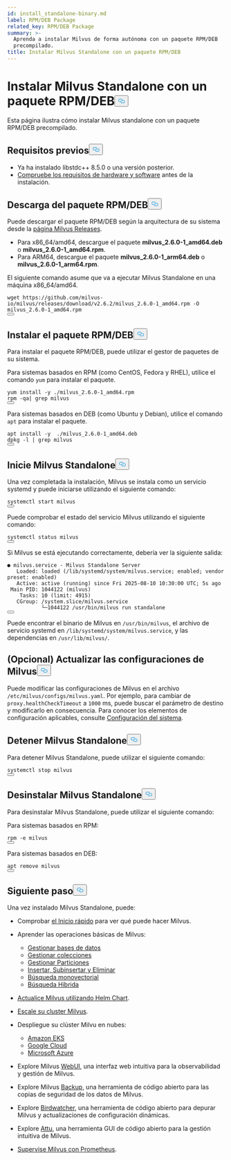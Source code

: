 ```yaml
---
id: install_standalone-binary.md
label: RPM/DEB Package
related_key: RPM/DEB Package
summary: >-
  Aprenda a instalar Milvus de forma autónoma con un paquete RPM/DEB
  precompilado.
title: Instalar Milvus Standalone con un paquete RPM/DEB
---
```

<h1 id="Install-Milvus-Standalone-with-RPMDEB-Package" class="common-anchor-header">Instalar Milvus Standalone con un paquete RPM/DEB<button data-href="#Install-Milvus-Standalone-with-RPMDEB-Package" class="anchor-icon" translate="no">
      <svg translate="no"
        aria-hidden="true"
        focusable="false"
        height="20"
        version="1.1"
        viewBox="0 0 16 16"
        width="16"
      >
        <path
          fill="#0092E4"
          fill-rule="evenodd"
          d="M4 9h1v1H4c-1.5 0-3-1.69-3-3.5S2.55 3 4 3h4c1.45 0 3 1.69 3 3.5 0 1.41-.91 2.72-2 3.25V8.59c.58-.45 1-1.27 1-2.09C10 5.22 8.98 4 8 4H4c-.98 0-2 1.22-2 2.5S3 9 4 9zm9-3h-1v1h1c1 0 2 1.22 2 2.5S13.98 12 13 12H9c-.98 0-2-1.22-2-2.5 0-.83.42-1.64 1-2.09V6.25c-1.09.53-2 1.84-2 3.25C6 11.31 7.55 13 9 13h4c1.45 0 3-1.69 3-3.5S14.5 6 13 6z"
        ></path>
      </svg>
    </button></h1><p>Esta página ilustra cómo instalar Milvus standalone con un paquete RPM/DEB precompilado.</p>
<h2 id="Prerequisites" class="common-anchor-header">Requisitos previos<button data-href="#Prerequisites" class="anchor-icon" translate="no">
      <svg translate="no"
        aria-hidden="true"
        focusable="false"
        height="20"
        version="1.1"
        viewBox="0 0 16 16"
        width="16"
      >
        <path
          fill="#0092E4"
          fill-rule="evenodd"
          d="M4 9h1v1H4c-1.5 0-3-1.69-3-3.5S2.55 3 4 3h4c1.45 0 3 1.69 3 3.5 0 1.41-.91 2.72-2 3.25V8.59c.58-.45 1-1.27 1-2.09C10 5.22 8.98 4 8 4H4c-.98 0-2 1.22-2 2.5S3 9 4 9zm9-3h-1v1h1c1 0 2 1.22 2 2.5S13.98 12 13 12H9c-.98 0-2-1.22-2-2.5 0-.83.42-1.64 1-2.09V6.25c-1.09.53-2 1.84-2 3.25C6 11.31 7.55 13 9 13h4c1.45 0 3-1.69 3-3.5S14.5 6 13 6z"
        ></path>
      </svg>
    </button></h2><ul>
<li>Ya ha instalado libstdc++ 8.5.0 o una versión posterior.</li>
<li><a href="/docs/es/prerequisite-docker.md">Compruebe los requisitos de hardware y software</a> antes de la instalación.</li>
</ul>
<h2 id="Download-the-RPMDEB-Package" class="common-anchor-header">Descarga del paquete RPM/DEB<button data-href="#Download-the-RPMDEB-Package" class="anchor-icon" translate="no">
      <svg translate="no"
        aria-hidden="true"
        focusable="false"
        height="20"
        version="1.1"
        viewBox="0 0 16 16"
        width="16"
      >
        <path
          fill="#0092E4"
          fill-rule="evenodd"
          d="M4 9h1v1H4c-1.5 0-3-1.69-3-3.5S2.55 3 4 3h4c1.45 0 3 1.69 3 3.5 0 1.41-.91 2.72-2 3.25V8.59c.58-.45 1-1.27 1-2.09C10 5.22 8.98 4 8 4H4c-.98 0-2 1.22-2 2.5S3 9 4 9zm9-3h-1v1h1c1 0 2 1.22 2 2.5S13.98 12 13 12H9c-.98 0-2-1.22-2-2.5 0-.83.42-1.64 1-2.09V6.25c-1.09.53-2 1.84-2 3.25C6 11.31 7.55 13 9 13h4c1.45 0 3-1.69 3-3.5S14.5 6 13 6z"
        ></path>
      </svg>
    </button></h2><p>Puede descargar el paquete RPM/DEB según la arquitectura de su sistema desde la <a href="https://github.com/milvus-io/milvus/releases/tag/v2.6.2">página Milvus Releases</a>.</p>
<ul>
<li>Para x86_64/amd64, descargue el paquete <strong>milvus_2.6.0-1_amd64.deb</strong> o <strong>milvus_2.6.0-1_amd64.rpm</strong>.</li>
<li>Para ARM64, descargue el paquete <strong>milvus_2.6.0-1_arm64.deb</strong> o <strong>milvus_2.6.0-1_arm64.rpm</strong>.</li>
</ul>
<p>El siguiente comando asume que va a ejecutar Milvus Standalone en una máquina x86_64/amd64.</p>
<pre><code translate="no" class="language-shell">wget https://github.com/milvus-io/milvus/releases/download/v2.6.2/milvus_2.6.0-1_amd64.rpm -O milvus_2.6.0-1_amd64.rpm
<button class="copy-code-btn"></button></code></pre>
<h2 id="Install-the-RPMDEB-Package" class="common-anchor-header">Instalar el paquete RPM/DEB<button data-href="#Install-the-RPMDEB-Package" class="anchor-icon" translate="no">
      <svg translate="no"
        aria-hidden="true"
        focusable="false"
        height="20"
        version="1.1"
        viewBox="0 0 16 16"
        width="16"
      >
        <path
          fill="#0092E4"
          fill-rule="evenodd"
          d="M4 9h1v1H4c-1.5 0-3-1.69-3-3.5S2.55 3 4 3h4c1.45 0 3 1.69 3 3.5 0 1.41-.91 2.72-2 3.25V8.59c.58-.45 1-1.27 1-2.09C10 5.22 8.98 4 8 4H4c-.98 0-2 1.22-2 2.5S3 9 4 9zm9-3h-1v1h1c1 0 2 1.22 2 2.5S13.98 12 13 12H9c-.98 0-2-1.22-2-2.5 0-.83.42-1.64 1-2.09V6.25c-1.09.53-2 1.84-2 3.25C6 11.31 7.55 13 9 13h4c1.45 0 3-1.69 3-3.5S14.5 6 13 6z"
        ></path>
      </svg>
    </button></h2><p>Para instalar el paquete RPM/DEB, puede utilizar el gestor de paquetes de su sistema.</p>
<p>Para sistemas basados en RPM (como CentOS, Fedora y RHEL), utilice el comando <code translate="no">yum</code> para instalar el paquete.</p>
<pre><code translate="no" class="language-shell">yum install -y ./milvus_2.6.0-1_amd64.rpm
rpm -qa| grep milvus
<button class="copy-code-btn"></button></code></pre>
<p>Para sistemas basados en DEB (como Ubuntu y Debian), utilice el comando <code translate="no">apt</code> para instalar el paquete.</p>
<pre><code translate="no" class="language-shell">apt install -y  ./milvus_2.6.0-1_amd64.deb
dpkg -l | grep milvus
<button class="copy-code-btn"></button></code></pre>
<h2 id="Start-Milvus-Standalone" class="common-anchor-header">Inicie Milvus Standalone<button data-href="#Start-Milvus-Standalone" class="anchor-icon" translate="no">
      <svg translate="no"
        aria-hidden="true"
        focusable="false"
        height="20"
        version="1.1"
        viewBox="0 0 16 16"
        width="16"
      >
        <path
          fill="#0092E4"
          fill-rule="evenodd"
          d="M4 9h1v1H4c-1.5 0-3-1.69-3-3.5S2.55 3 4 3h4c1.45 0 3 1.69 3 3.5 0 1.41-.91 2.72-2 3.25V8.59c.58-.45 1-1.27 1-2.09C10 5.22 8.98 4 8 4H4c-.98 0-2 1.22-2 2.5S3 9 4 9zm9-3h-1v1h1c1 0 2 1.22 2 2.5S13.98 12 13 12H9c-.98 0-2-1.22-2-2.5 0-.83.42-1.64 1-2.09V6.25c-1.09.53-2 1.84-2 3.25C6 11.31 7.55 13 9 13h4c1.45 0 3-1.69 3-3.5S14.5 6 13 6z"
        ></path>
      </svg>
    </button></h2><p>Una vez completada la instalación, Milvus se instala como un servicio systemd y puede iniciarse utilizando el siguiente comando:</p>
<pre><code translate="no" class="language-shell">systemctl start milvus
<button class="copy-code-btn"></button></code></pre>
<p>Puede comprobar el estado del servicio Milvus utilizando el siguiente comando:</p>
<pre><code translate="no" class="language-shell">systemctl status milvus
<button class="copy-code-btn"></button></code></pre>
<p>Si Milvus se está ejecutando correctamente, debería ver la siguiente salida:</p>
<pre><code translate="no"><span class="hljs-string">●</span> <span class="hljs-string">milvus.service</span> <span class="hljs-bullet">-</span> <span class="hljs-string">Milvus</span> <span class="hljs-string">Standalone</span> <span class="hljs-string">Server</span>
   <span class="hljs-attr">Loaded:</span> <span class="hljs-string">loaded</span> <span class="hljs-string">(/lib/systemd/system/milvus.service;</span> <span class="hljs-string">enabled;</span> <span class="hljs-attr">vendor preset:</span> <span class="hljs-string">enabled)</span>
   <span class="hljs-attr">Active:</span> <span class="hljs-string">active</span> <span class="hljs-string">(running)</span> <span class="hljs-string">since</span> <span class="hljs-string">Fri</span> <span class="hljs-number">2025-08-10 10:30:00 </span><span class="hljs-string">UTC;</span> <span class="hljs-string">5s</span> <span class="hljs-string">ago</span>
 <span class="hljs-attr">Main PID:</span> <span class="hljs-number">1044122</span> <span class="hljs-string">(milvus)</span>
    <span class="hljs-attr">Tasks: 10 (limit:</span> <span class="hljs-number">4915</span><span class="hljs-string">)</span>
   <span class="hljs-attr">CGroup:</span> <span class="hljs-string">/system.slice/milvus.service</span>
           <span class="hljs-string">└─1044122</span> <span class="hljs-string">/usr/bin/milvus</span> <span class="hljs-string">run</span> <span class="hljs-string">standalone</span>
<button class="copy-code-btn"></button></code></pre>
<p>Puede encontrar el binario de Milvus en <code translate="no">/usr/bin/milvus</code>, el archivo de servicio systemd en <code translate="no">/lib/systemd/system/milvus.service</code>, y las dependencias en <code translate="no">/usr/lib/milvus/</code>.</p>
<h2 id="Optional-Update-Milvus-configurations" class="common-anchor-header">(Opcional) Actualizar las configuraciones de Milvus<button data-href="#Optional-Update-Milvus-configurations" class="anchor-icon" translate="no">
      <svg translate="no"
        aria-hidden="true"
        focusable="false"
        height="20"
        version="1.1"
        viewBox="0 0 16 16"
        width="16"
      >
        <path
          fill="#0092E4"
          fill-rule="evenodd"
          d="M4 9h1v1H4c-1.5 0-3-1.69-3-3.5S2.55 3 4 3h4c1.45 0 3 1.69 3 3.5 0 1.41-.91 2.72-2 3.25V8.59c.58-.45 1-1.27 1-2.09C10 5.22 8.98 4 8 4H4c-.98 0-2 1.22-2 2.5S3 9 4 9zm9-3h-1v1h1c1 0 2 1.22 2 2.5S13.98 12 13 12H9c-.98 0-2-1.22-2-2.5 0-.83.42-1.64 1-2.09V6.25c-1.09.53-2 1.84-2 3.25C6 11.31 7.55 13 9 13h4c1.45 0 3-1.69 3-3.5S14.5 6 13 6z"
        ></path>
      </svg>
    </button></h2><p>Puede modificar las configuraciones de Milvus en el archivo <code translate="no">/etc/milvus/configs/milvus.yaml</code>. Por ejemplo, para cambiar de <code translate="no">proxy.healthCheckTimeout</code> a <code translate="no">1000</code> ms, puede buscar el parámetro de destino y modificarlo en consecuencia. Para conocer los elementos de configuración aplicables, consulte <a href="/docs/es/system_configuration.md">Configuración del sistema</a>.</p>
<h2 id="Stop-Milvus-Standalone" class="common-anchor-header">Detener Milvus Standalone<button data-href="#Stop-Milvus-Standalone" class="anchor-icon" translate="no">
      <svg translate="no"
        aria-hidden="true"
        focusable="false"
        height="20"
        version="1.1"
        viewBox="0 0 16 16"
        width="16"
      >
        <path
          fill="#0092E4"
          fill-rule="evenodd"
          d="M4 9h1v1H4c-1.5 0-3-1.69-3-3.5S2.55 3 4 3h4c1.45 0 3 1.69 3 3.5 0 1.41-.91 2.72-2 3.25V8.59c.58-.45 1-1.27 1-2.09C10 5.22 8.98 4 8 4H4c-.98 0-2 1.22-2 2.5S3 9 4 9zm9-3h-1v1h1c1 0 2 1.22 2 2.5S13.98 12 13 12H9c-.98 0-2-1.22-2-2.5 0-.83.42-1.64 1-2.09V6.25c-1.09.53-2 1.84-2 3.25C6 11.31 7.55 13 9 13h4c1.45 0 3-1.69 3-3.5S14.5 6 13 6z"
        ></path>
      </svg>
    </button></h2><p>Para detener Milvus Standalone, puede utilizar el siguiente comando:</p>
<pre><code translate="no" class="language-shell">systemctl stop milvus
<button class="copy-code-btn"></button></code></pre>
<h2 id="Uninstall-Milvus-Standalone" class="common-anchor-header">Desinstalar Milvus Standalone<button data-href="#Uninstall-Milvus-Standalone" class="anchor-icon" translate="no">
      <svg translate="no"
        aria-hidden="true"
        focusable="false"
        height="20"
        version="1.1"
        viewBox="0 0 16 16"
        width="16"
      >
        <path
          fill="#0092E4"
          fill-rule="evenodd"
          d="M4 9h1v1H4c-1.5 0-3-1.69-3-3.5S2.55 3 4 3h4c1.45 0 3 1.69 3 3.5 0 1.41-.91 2.72-2 3.25V8.59c.58-.45 1-1.27 1-2.09C10 5.22 8.98 4 8 4H4c-.98 0-2 1.22-2 2.5S3 9 4 9zm9-3h-1v1h1c1 0 2 1.22 2 2.5S13.98 12 13 12H9c-.98 0-2-1.22-2-2.5 0-.83.42-1.64 1-2.09V6.25c-1.09.53-2 1.84-2 3.25C6 11.31 7.55 13 9 13h4c1.45 0 3-1.69 3-3.5S14.5 6 13 6z"
        ></path>
      </svg>
    </button></h2><p>Para desinstalar Milvus Standalone, puede utilizar el siguiente comando:</p>
<p>Para sistemas basados en RPM:</p>
<pre><code translate="no" class="language-shell">rpm -e milvus
<button class="copy-code-btn"></button></code></pre>
<p>Para sistemas basados en DEB:</p>
<pre><code translate="no" class="language-shell">apt remove milvus
<button class="copy-code-btn"></button></code></pre>
<h2 id="Whats-next" class="common-anchor-header">Siguiente paso<button data-href="#Whats-next" class="anchor-icon" translate="no">
      <svg translate="no"
        aria-hidden="true"
        focusable="false"
        height="20"
        version="1.1"
        viewBox="0 0 16 16"
        width="16"
      >
        <path
          fill="#0092E4"
          fill-rule="evenodd"
          d="M4 9h1v1H4c-1.5 0-3-1.69-3-3.5S2.55 3 4 3h4c1.45 0 3 1.69 3 3.5 0 1.41-.91 2.72-2 3.25V8.59c.58-.45 1-1.27 1-2.09C10 5.22 8.98 4 8 4H4c-.98 0-2 1.22-2 2.5S3 9 4 9zm9-3h-1v1h1c1 0 2 1.22 2 2.5S13.98 12 13 12H9c-.98 0-2-1.22-2-2.5 0-.83.42-1.64 1-2.09V6.25c-1.09.53-2 1.84-2 3.25C6 11.31 7.55 13 9 13h4c1.45 0 3-1.69 3-3.5S14.5 6 13 6z"
        ></path>
      </svg>
    </button></h2><p>Una vez instalado Milvus Standalone, puede:</p>
<ul>
<li><p>Comprobar <a href="/docs/es/quickstart.md">el Inicio rápido</a> para ver qué puede hacer Milvus.</p></li>
<li><p>Aprender las operaciones básicas de Milvus:</p>
<ul>
<li><a href="/docs/es/manage_databases.md">Gestionar bases de datos</a></li>
<li><a href="/docs/es/manage-collections.md">Gestionar colecciones</a></li>
<li><a href="/docs/es/manage-partitions.md">Gestionar Particiones</a></li>
<li><a href="/docs/es/insert-update-delete.md">Insertar, Subinsertar y Eliminar</a></li>
<li><a href="/docs/es/single-vector-search.md">Búsqueda monovectorial</a></li>
<li><a href="/docs/es/multi-vector-search.md">Búsqueda Híbrida</a></li>
</ul></li>
<li><p><a href="/docs/es/upgrade_milvus_cluster-helm.md">Actualice Milvus utilizando Helm Chart</a>.</p></li>
<li><p><a href="/docs/es/scaleout.md">Escale su cluster Milvus</a>.</p></li>
<li><p>Despliegue su clúster Milvu en nubes:</p>
<ul>
<li><a href="/docs/es/eks.md">Amazon EKS</a></li>
<li><a href="/docs/es/gcp.md">Google Cloud</a></li>
<li><a href="/docs/es/azure.md">Microsoft Azure</a></li>
</ul></li>
<li><p>Explore Milvus <a href="/docs/es/milvus-webui.md">WebUI</a>, una interfaz web intuitiva para la observabilidad y gestión de Milvus.</p></li>
<li><p>Explore Milvus <a href="/docs/es/milvus_backup_overview.md">Backup</a>, una herramienta de código abierto para las copias de seguridad de los datos de Milvus.</p></li>
<li><p>Explore <a href="/docs/es/birdwatcher_overview.md">Birdwatcher</a>, una herramienta de código abierto para depurar Milvus y actualizaciones de configuración dinámicas.</p></li>
<li><p>Explore <a href="https://github.com/zilliztech/attu">Attu</a>, una herramienta GUI de código abierto para la gestión intuitiva de Milvus.</p></li>
<li><p><a href="/docs/es/monitor.md">Supervise Milvus con Prometheus</a>.</p></li>
</ul>
